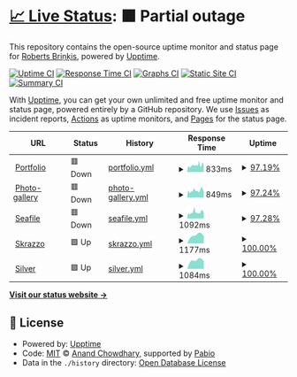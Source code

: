 # [📈 Live Status](https://amixaam.github.io/amixaam-upptime): <!--live status--> **🟧 Partial outage**

This repository contains the open-source uptime monitor and status page for [Roberts Briņķis](https://amixam.id.lv), powered by [Upptime](https://github.com/upptime/upptime).

[![Uptime CI](https://github.com/amixaam/amixaam-upptime/workflows/Uptime%20CI/badge.svg)](https://github.com/amixaam/amixaam-upptime/actions?query=workflow%3A%22Uptime+CI%22)
[![Response Time CI](https://github.com/amixaam/amixaam-upptime/workflows/Response%20Time%20CI/badge.svg)](https://github.com/amixaam/amixaam-upptime/actions?query=workflow%3A%22Response+Time+CI%22)
[![Graphs CI](https://github.com/amixaam/amixaam-upptime/workflows/Graphs%20CI/badge.svg)](https://github.com/amixaam/amixaam-upptime/actions?query=workflow%3A%22Graphs+CI%22)
[![Static Site CI](https://github.com/amixaam/amixaam-upptime/workflows/Static%20Site%20CI/badge.svg)](https://github.com/amixaam/amixaam-upptime/actions?query=workflow%3A%22Static+Site+CI%22)
[![Summary CI](https://github.com/amixaam/amixaam-upptime/workflows/Summary%20CI/badge.svg)](https://github.com/amixaam/amixaam-upptime/actions?query=workflow%3A%22Summary+CI%22)

With [Upptime](https://upptime.js.org), you can get your own unlimited and free uptime monitor and status page, powered entirely by a GitHub repository. We use [Issues](https://github.com/amixaam/amixaam-upptime/issues) as incident reports, [Actions](https://github.com/amixaam/amixaam-upptime/actions) as uptime monitors, and [Pages](https://amixaam.github.io/amixaam-upptime) for the status page.

<!--start: status pages-->
<!-- This summary is generated by Upptime (https://github.com/upptime/upptime) -->
<!-- Do not edit this manually, your changes will be overwritten -->
<!-- prettier-ignore -->
| URL | Status | History | Response Time | Uptime |
| --- | ------ | ------- | ------------- | ------ |
| <img alt="" src="https://icons.duckduckgo.com/ip3/amixam.net.ico" height="13"> [Portfolio](https://amixam.net) | 🟥 Down | [portfolio.yml](https://github.com/amixaam/amixaam-upptime/commits/HEAD/history/portfolio.yml) | <details><summary><img alt="Response time graph" src="./graphs/portfolio/response-time-week.png" height="20"> 833ms</summary><br><a href="https://amixaam.github.io/amixaam-upptime/history/portfolio"><img alt="Response time 778" src="https://img.shields.io/endpoint?url=https%3A%2F%2Fraw.githubusercontent.com%2Famixaam%2Famixaam-upptime%2FHEAD%2Fapi%2Fportfolio%2Fresponse-time.json"></a><br><a href="https://amixaam.github.io/amixaam-upptime/history/portfolio"><img alt="24-hour response time 801" src="https://img.shields.io/endpoint?url=https%3A%2F%2Fraw.githubusercontent.com%2Famixaam%2Famixaam-upptime%2FHEAD%2Fapi%2Fportfolio%2Fresponse-time-day.json"></a><br><a href="https://amixaam.github.io/amixaam-upptime/history/portfolio"><img alt="7-day response time 833" src="https://img.shields.io/endpoint?url=https%3A%2F%2Fraw.githubusercontent.com%2Famixaam%2Famixaam-upptime%2FHEAD%2Fapi%2Fportfolio%2Fresponse-time-week.json"></a><br><a href="https://amixaam.github.io/amixaam-upptime/history/portfolio"><img alt="30-day response time 778" src="https://img.shields.io/endpoint?url=https%3A%2F%2Fraw.githubusercontent.com%2Famixaam%2Famixaam-upptime%2FHEAD%2Fapi%2Fportfolio%2Fresponse-time-month.json"></a><br><a href="https://amixaam.github.io/amixaam-upptime/history/portfolio"><img alt="1-year response time 778" src="https://img.shields.io/endpoint?url=https%3A%2F%2Fraw.githubusercontent.com%2Famixaam%2Famixaam-upptime%2FHEAD%2Fapi%2Fportfolio%2Fresponse-time-year.json"></a></details> | <details><summary><a href="https://amixaam.github.io/amixaam-upptime/history/portfolio">97.19%</a></summary><a href="https://amixaam.github.io/amixaam-upptime/history/portfolio"><img alt="All-time uptime 97.82%" src="https://img.shields.io/endpoint?url=https%3A%2F%2Fraw.githubusercontent.com%2Famixaam%2Famixaam-upptime%2FHEAD%2Fapi%2Fportfolio%2Fuptime.json"></a><br><a href="https://amixaam.github.io/amixaam-upptime/history/portfolio"><img alt="24-hour uptime 99.78%" src="https://img.shields.io/endpoint?url=https%3A%2F%2Fraw.githubusercontent.com%2Famixaam%2Famixaam-upptime%2FHEAD%2Fapi%2Fportfolio%2Fuptime-day.json"></a><br><a href="https://amixaam.github.io/amixaam-upptime/history/portfolio"><img alt="7-day uptime 97.19%" src="https://img.shields.io/endpoint?url=https%3A%2F%2Fraw.githubusercontent.com%2Famixaam%2Famixaam-upptime%2FHEAD%2Fapi%2Fportfolio%2Fuptime-week.json"></a><br><a href="https://amixaam.github.io/amixaam-upptime/history/portfolio"><img alt="30-day uptime 97.82%" src="https://img.shields.io/endpoint?url=https%3A%2F%2Fraw.githubusercontent.com%2Famixaam%2Famixaam-upptime%2FHEAD%2Fapi%2Fportfolio%2Fuptime-month.json"></a><br><a href="https://amixaam.github.io/amixaam-upptime/history/portfolio"><img alt="1-year uptime 97.82%" src="https://img.shields.io/endpoint?url=https%3A%2F%2Fraw.githubusercontent.com%2Famixaam%2Famixaam-upptime%2FHEAD%2Fapi%2Fportfolio%2Fuptime-year.json"></a></details>
| <img alt="" src="https://icons.duckduckgo.com/ip3/photos.amixam.net.ico" height="13"> [Photo-gallery](https://photos.amixam.net) | 🟥 Down | [photo-gallery.yml](https://github.com/amixaam/amixaam-upptime/commits/HEAD/history/photo-gallery.yml) | <details><summary><img alt="Response time graph" src="./graphs/photo-gallery/response-time-week.png" height="20"> 849ms</summary><br><a href="https://amixaam.github.io/amixaam-upptime/history/photo-gallery"><img alt="Response time 800" src="https://img.shields.io/endpoint?url=https%3A%2F%2Fraw.githubusercontent.com%2Famixaam%2Famixaam-upptime%2FHEAD%2Fapi%2Fphoto-gallery%2Fresponse-time.json"></a><br><a href="https://amixaam.github.io/amixaam-upptime/history/photo-gallery"><img alt="24-hour response time 723" src="https://img.shields.io/endpoint?url=https%3A%2F%2Fraw.githubusercontent.com%2Famixaam%2Famixaam-upptime%2FHEAD%2Fapi%2Fphoto-gallery%2Fresponse-time-day.json"></a><br><a href="https://amixaam.github.io/amixaam-upptime/history/photo-gallery"><img alt="7-day response time 849" src="https://img.shields.io/endpoint?url=https%3A%2F%2Fraw.githubusercontent.com%2Famixaam%2Famixaam-upptime%2FHEAD%2Fapi%2Fphoto-gallery%2Fresponse-time-week.json"></a><br><a href="https://amixaam.github.io/amixaam-upptime/history/photo-gallery"><img alt="30-day response time 800" src="https://img.shields.io/endpoint?url=https%3A%2F%2Fraw.githubusercontent.com%2Famixaam%2Famixaam-upptime%2FHEAD%2Fapi%2Fphoto-gallery%2Fresponse-time-month.json"></a><br><a href="https://amixaam.github.io/amixaam-upptime/history/photo-gallery"><img alt="1-year response time 800" src="https://img.shields.io/endpoint?url=https%3A%2F%2Fraw.githubusercontent.com%2Famixaam%2Famixaam-upptime%2FHEAD%2Fapi%2Fphoto-gallery%2Fresponse-time-year.json"></a></details> | <details><summary><a href="https://amixaam.github.io/amixaam-upptime/history/photo-gallery">97.24%</a></summary><a href="https://amixaam.github.io/amixaam-upptime/history/photo-gallery"><img alt="All-time uptime 97.86%" src="https://img.shields.io/endpoint?url=https%3A%2F%2Fraw.githubusercontent.com%2Famixaam%2Famixaam-upptime%2FHEAD%2Fapi%2Fphoto-gallery%2Fuptime.json"></a><br><a href="https://amixaam.github.io/amixaam-upptime/history/photo-gallery"><img alt="24-hour uptime 99.89%" src="https://img.shields.io/endpoint?url=https%3A%2F%2Fraw.githubusercontent.com%2Famixaam%2Famixaam-upptime%2FHEAD%2Fapi%2Fphoto-gallery%2Fuptime-day.json"></a><br><a href="https://amixaam.github.io/amixaam-upptime/history/photo-gallery"><img alt="7-day uptime 97.24%" src="https://img.shields.io/endpoint?url=https%3A%2F%2Fraw.githubusercontent.com%2Famixaam%2Famixaam-upptime%2FHEAD%2Fapi%2Fphoto-gallery%2Fuptime-week.json"></a><br><a href="https://amixaam.github.io/amixaam-upptime/history/photo-gallery"><img alt="30-day uptime 97.86%" src="https://img.shields.io/endpoint?url=https%3A%2F%2Fraw.githubusercontent.com%2Famixaam%2Famixaam-upptime%2FHEAD%2Fapi%2Fphoto-gallery%2Fuptime-month.json"></a><br><a href="https://amixaam.github.io/amixaam-upptime/history/photo-gallery"><img alt="1-year uptime 97.86%" src="https://img.shields.io/endpoint?url=https%3A%2F%2Fraw.githubusercontent.com%2Famixaam%2Famixaam-upptime%2FHEAD%2Fapi%2Fphoto-gallery%2Fuptime-year.json"></a></details>
| <img alt="" src="https://icons.duckduckgo.com/ip3/seafile.amixam.net.ico" height="13"> [Seafile](https://seafile.amixam.net) | 🟥 Down | [seafile.yml](https://github.com/amixaam/amixaam-upptime/commits/HEAD/history/seafile.yml) | <details><summary><img alt="Response time graph" src="./graphs/seafile/response-time-week.png" height="20"> 1092ms</summary><br><a href="https://amixaam.github.io/amixaam-upptime/history/seafile"><img alt="Response time 1046" src="https://img.shields.io/endpoint?url=https%3A%2F%2Fraw.githubusercontent.com%2Famixaam%2Famixaam-upptime%2FHEAD%2Fapi%2Fseafile%2Fresponse-time.json"></a><br><a href="https://amixaam.github.io/amixaam-upptime/history/seafile"><img alt="24-hour response time 936" src="https://img.shields.io/endpoint?url=https%3A%2F%2Fraw.githubusercontent.com%2Famixaam%2Famixaam-upptime%2FHEAD%2Fapi%2Fseafile%2Fresponse-time-day.json"></a><br><a href="https://amixaam.github.io/amixaam-upptime/history/seafile"><img alt="7-day response time 1092" src="https://img.shields.io/endpoint?url=https%3A%2F%2Fraw.githubusercontent.com%2Famixaam%2Famixaam-upptime%2FHEAD%2Fapi%2Fseafile%2Fresponse-time-week.json"></a><br><a href="https://amixaam.github.io/amixaam-upptime/history/seafile"><img alt="30-day response time 1046" src="https://img.shields.io/endpoint?url=https%3A%2F%2Fraw.githubusercontent.com%2Famixaam%2Famixaam-upptime%2FHEAD%2Fapi%2Fseafile%2Fresponse-time-month.json"></a><br><a href="https://amixaam.github.io/amixaam-upptime/history/seafile"><img alt="1-year response time 1046" src="https://img.shields.io/endpoint?url=https%3A%2F%2Fraw.githubusercontent.com%2Famixaam%2Famixaam-upptime%2FHEAD%2Fapi%2Fseafile%2Fresponse-time-year.json"></a></details> | <details><summary><a href="https://amixaam.github.io/amixaam-upptime/history/seafile">97.28%</a></summary><a href="https://amixaam.github.io/amixaam-upptime/history/seafile"><img alt="All-time uptime 97.89%" src="https://img.shields.io/endpoint?url=https%3A%2F%2Fraw.githubusercontent.com%2Famixaam%2Famixaam-upptime%2FHEAD%2Fapi%2Fseafile%2Fuptime.json"></a><br><a href="https://amixaam.github.io/amixaam-upptime/history/seafile"><img alt="24-hour uptime 99.99%" src="https://img.shields.io/endpoint?url=https%3A%2F%2Fraw.githubusercontent.com%2Famixaam%2Famixaam-upptime%2FHEAD%2Fapi%2Fseafile%2Fuptime-day.json"></a><br><a href="https://amixaam.github.io/amixaam-upptime/history/seafile"><img alt="7-day uptime 97.28%" src="https://img.shields.io/endpoint?url=https%3A%2F%2Fraw.githubusercontent.com%2Famixaam%2Famixaam-upptime%2FHEAD%2Fapi%2Fseafile%2Fuptime-week.json"></a><br><a href="https://amixaam.github.io/amixaam-upptime/history/seafile"><img alt="30-day uptime 97.89%" src="https://img.shields.io/endpoint?url=https%3A%2F%2Fraw.githubusercontent.com%2Famixaam%2Famixaam-upptime%2FHEAD%2Fapi%2Fseafile%2Fuptime-month.json"></a><br><a href="https://amixaam.github.io/amixaam-upptime/history/seafile"><img alt="1-year uptime 97.89%" src="https://img.shields.io/endpoint?url=https%3A%2F%2Fraw.githubusercontent.com%2Famixaam%2Famixaam-upptime%2FHEAD%2Fapi%2Fseafile%2Fuptime-year.json"></a></details>
| <img alt="" src="https://icons.duckduckgo.com/ip3/skrazzo.xyz.ico" height="13"> [Skrazzo](https://skrazzo.xyz/stundas) | 🟩 Up | [skrazzo.yml](https://github.com/amixaam/amixaam-upptime/commits/HEAD/history/skrazzo.yml) | <details><summary><img alt="Response time graph" src="./graphs/skrazzo/response-time-week.png" height="20"> 1177ms</summary><br><a href="https://amixaam.github.io/amixaam-upptime/history/skrazzo"><img alt="Response time 1177" src="https://img.shields.io/endpoint?url=https%3A%2F%2Fraw.githubusercontent.com%2Famixaam%2Famixaam-upptime%2FHEAD%2Fapi%2Fskrazzo%2Fresponse-time.json"></a><br><a href="https://amixaam.github.io/amixaam-upptime/history/skrazzo"><img alt="24-hour response time 1096" src="https://img.shields.io/endpoint?url=https%3A%2F%2Fraw.githubusercontent.com%2Famixaam%2Famixaam-upptime%2FHEAD%2Fapi%2Fskrazzo%2Fresponse-time-day.json"></a><br><a href="https://amixaam.github.io/amixaam-upptime/history/skrazzo"><img alt="7-day response time 1177" src="https://img.shields.io/endpoint?url=https%3A%2F%2Fraw.githubusercontent.com%2Famixaam%2Famixaam-upptime%2FHEAD%2Fapi%2Fskrazzo%2Fresponse-time-week.json"></a><br><a href="https://amixaam.github.io/amixaam-upptime/history/skrazzo"><img alt="30-day response time 1177" src="https://img.shields.io/endpoint?url=https%3A%2F%2Fraw.githubusercontent.com%2Famixaam%2Famixaam-upptime%2FHEAD%2Fapi%2Fskrazzo%2Fresponse-time-month.json"></a><br><a href="https://amixaam.github.io/amixaam-upptime/history/skrazzo"><img alt="1-year response time 1177" src="https://img.shields.io/endpoint?url=https%3A%2F%2Fraw.githubusercontent.com%2Famixaam%2Famixaam-upptime%2FHEAD%2Fapi%2Fskrazzo%2Fresponse-time-year.json"></a></details> | <details><summary><a href="https://amixaam.github.io/amixaam-upptime/history/skrazzo">100.00%</a></summary><a href="https://amixaam.github.io/amixaam-upptime/history/skrazzo"><img alt="All-time uptime 100.00%" src="https://img.shields.io/endpoint?url=https%3A%2F%2Fraw.githubusercontent.com%2Famixaam%2Famixaam-upptime%2FHEAD%2Fapi%2Fskrazzo%2Fuptime.json"></a><br><a href="https://amixaam.github.io/amixaam-upptime/history/skrazzo"><img alt="24-hour uptime 100.00%" src="https://img.shields.io/endpoint?url=https%3A%2F%2Fraw.githubusercontent.com%2Famixaam%2Famixaam-upptime%2FHEAD%2Fapi%2Fskrazzo%2Fuptime-day.json"></a><br><a href="https://amixaam.github.io/amixaam-upptime/history/skrazzo"><img alt="7-day uptime 100.00%" src="https://img.shields.io/endpoint?url=https%3A%2F%2Fraw.githubusercontent.com%2Famixaam%2Famixaam-upptime%2FHEAD%2Fapi%2Fskrazzo%2Fuptime-week.json"></a><br><a href="https://amixaam.github.io/amixaam-upptime/history/skrazzo"><img alt="30-day uptime 100.00%" src="https://img.shields.io/endpoint?url=https%3A%2F%2Fraw.githubusercontent.com%2Famixaam%2Famixaam-upptime%2FHEAD%2Fapi%2Fskrazzo%2Fuptime-month.json"></a><br><a href="https://amixaam.github.io/amixaam-upptime/history/skrazzo"><img alt="1-year uptime 100.00%" src="https://img.shields.io/endpoint?url=https%3A%2F%2Fraw.githubusercontent.com%2Famixaam%2Famixaam-upptime%2FHEAD%2Fapi%2Fskrazzo%2Fuptime-year.json"></a></details>
| <img alt="" src="https://icons.duckduckgo.com/ip3/vinetaerentraute.id.lv.ico" height="13"> [Silver](https://vinetaerentraute.id.lv) | 🟩 Up | [silver.yml](https://github.com/amixaam/amixaam-upptime/commits/HEAD/history/silver.yml) | <details><summary><img alt="Response time graph" src="./graphs/silver/response-time-week.png" height="20"> 1084ms</summary><br><a href="https://amixaam.github.io/amixaam-upptime/history/silver"><img alt="Response time 1084" src="https://img.shields.io/endpoint?url=https%3A%2F%2Fraw.githubusercontent.com%2Famixaam%2Famixaam-upptime%2FHEAD%2Fapi%2Fsilver%2Fresponse-time.json"></a><br><a href="https://amixaam.github.io/amixaam-upptime/history/silver"><img alt="24-hour response time 983" src="https://img.shields.io/endpoint?url=https%3A%2F%2Fraw.githubusercontent.com%2Famixaam%2Famixaam-upptime%2FHEAD%2Fapi%2Fsilver%2Fresponse-time-day.json"></a><br><a href="https://amixaam.github.io/amixaam-upptime/history/silver"><img alt="7-day response time 1084" src="https://img.shields.io/endpoint?url=https%3A%2F%2Fraw.githubusercontent.com%2Famixaam%2Famixaam-upptime%2FHEAD%2Fapi%2Fsilver%2Fresponse-time-week.json"></a><br><a href="https://amixaam.github.io/amixaam-upptime/history/silver"><img alt="30-day response time 1084" src="https://img.shields.io/endpoint?url=https%3A%2F%2Fraw.githubusercontent.com%2Famixaam%2Famixaam-upptime%2FHEAD%2Fapi%2Fsilver%2Fresponse-time-month.json"></a><br><a href="https://amixaam.github.io/amixaam-upptime/history/silver"><img alt="1-year response time 1084" src="https://img.shields.io/endpoint?url=https%3A%2F%2Fraw.githubusercontent.com%2Famixaam%2Famixaam-upptime%2FHEAD%2Fapi%2Fsilver%2Fresponse-time-year.json"></a></details> | <details><summary><a href="https://amixaam.github.io/amixaam-upptime/history/silver">100.00%</a></summary><a href="https://amixaam.github.io/amixaam-upptime/history/silver"><img alt="All-time uptime 100.00%" src="https://img.shields.io/endpoint?url=https%3A%2F%2Fraw.githubusercontent.com%2Famixaam%2Famixaam-upptime%2FHEAD%2Fapi%2Fsilver%2Fuptime.json"></a><br><a href="https://amixaam.github.io/amixaam-upptime/history/silver"><img alt="24-hour uptime 100.00%" src="https://img.shields.io/endpoint?url=https%3A%2F%2Fraw.githubusercontent.com%2Famixaam%2Famixaam-upptime%2FHEAD%2Fapi%2Fsilver%2Fuptime-day.json"></a><br><a href="https://amixaam.github.io/amixaam-upptime/history/silver"><img alt="7-day uptime 100.00%" src="https://img.shields.io/endpoint?url=https%3A%2F%2Fraw.githubusercontent.com%2Famixaam%2Famixaam-upptime%2FHEAD%2Fapi%2Fsilver%2Fuptime-week.json"></a><br><a href="https://amixaam.github.io/amixaam-upptime/history/silver"><img alt="30-day uptime 100.00%" src="https://img.shields.io/endpoint?url=https%3A%2F%2Fraw.githubusercontent.com%2Famixaam%2Famixaam-upptime%2FHEAD%2Fapi%2Fsilver%2Fuptime-month.json"></a><br><a href="https://amixaam.github.io/amixaam-upptime/history/silver"><img alt="1-year uptime 100.00%" src="https://img.shields.io/endpoint?url=https%3A%2F%2Fraw.githubusercontent.com%2Famixaam%2Famixaam-upptime%2FHEAD%2Fapi%2Fsilver%2Fuptime-year.json"></a></details>

<!--end: status pages-->

[**Visit our status website →**](https://amixaam.github.io/amixaam-upptime)

## 📄 License

- Powered by: [Upptime](https://github.com/upptime/upptime)
- Code: [MIT](./LICENSE) © [Anand Chowdhary](https://anandchowdhary.com), supported by [Pabio](https://pabio.com)
- Data in the `./history` directory: [Open Database License](https://opendatacommons.org/licenses/odbl/1-0/)
